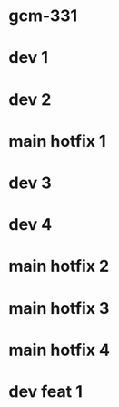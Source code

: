 # gcm-331

# dev 1

# dev 2

# main hotfix 1

# dev 3

# dev 4

# main hotfix 2

# main hotfix 3

# main hotfix 4

# dev feat 1
